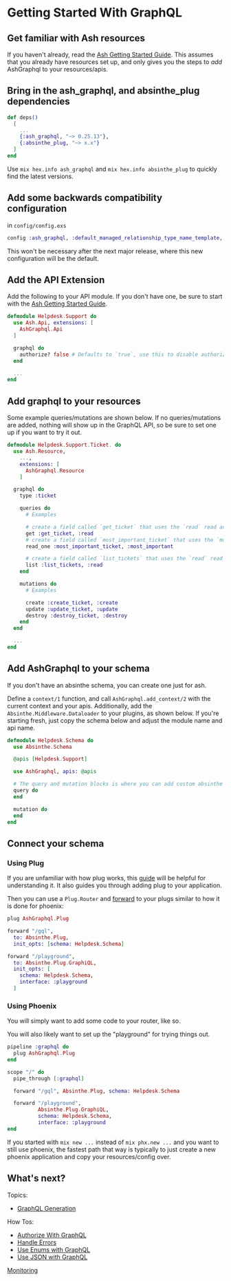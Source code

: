 # Getting Started With GraphQL

## Get familiar with Ash resources

If you haven't already, read the [Ash Getting Started Guide](https://hexdocs.pm/ash/get-started.html). This assumes that you already have resources set up, and only gives you the steps to _add_ AshGraphql to your resources/apis.

## Bring in the ash_graphql, and absinthe_plug dependencies

```elixir
def deps()
  [
    ...
    {:ash_graphql, "~> 0.25.13"},
    {:absinthe_plug, "~> x.x"}
  ]
end
```

Use `mix hex.info ash_graphql` and `mix hex.info absinthe_plug` to quickly find the latest versions.

## Add some backwards compatibility configuration

in `config/config.exs`

```elixir
config :ash_graphql, :default_managed_relationship_type_name_template, :action_name
```

This won't be necessary after the next major release, where this new configuration will be the default.

## Add the API Extension

Add the following to your API module. If you don't have one, be sure to start with the [Ash Getting Started Guide](https://hexdocs.pm/ash/get-started.html).

```elixir
defmodule Helpdesk.Support do
  use Ash.Api, extensions: [
    AshGraphql.Api
  ]

  graphql do
    authorize? false # Defaults to `true`, use this to disable authorization for the entire API (you probably only want this while prototyping)
  end

  ... 
end
```

## Add graphql to your resources

Some example queries/mutations are shown below. If no queries/mutations are added, nothing will show up in the GraphQL API, so be sure to set one up if you want to try it out.

```elixir
defmodule Helpdesk.Support.Ticket. do
  use Ash.Resource,
    ...,
    extensions: [
      AshGraphql.Resource
    ]

  graphql do
    type :ticket

    queries do
      # Examples

      # create a field called `get_ticket` that uses the `read` read action to fetch a single ticke
      get :get_ticket, :read 
      # create a field called `most_important_ticket` that uses the `most_important` read action to fetch a single record
      read_one :most_important_ticket, :most_important 

      # create a field called `list_tickets` that uses the `read` read action to fetch a list of tickets
      list :list_tickets, :read 
    end

    mutations do
      # Examples

      create :create_ticket, :create
      update :update_ticket, :update
      destroy :destroy_ticket, :destroy
    end
  end

  ...
end
```

## Add AshGraphql to your schema

If you don't have an absinthe schema, you can create one just for ash.

Define a `context/1` function, and call `AshGraphql.add_context/2` with the current context and your apis. Additionally, add the `Absinthe.Middleware.Dataloader` to your plugins, as shown below. If you're starting fresh, just copy the schema below and adjust the module name and api name.

```elixir
defmodule Helpdesk.Schema do
  use Absinthe.Schema

  @apis [Helpdesk.Support]

  use AshGraphql, apis: @apis

  # The query and mutation blocks is where you can add custom absinthe code
  query do
  end

  mutation do
  end
end
```

## Connect your schema

### Using Plug

If you are unfamiliar with how plug works, this [guide](https://elixirschool.com/en/lessons/specifics/plug/#dependencies) will be helpful for understanding it. It also guides you through
adding plug to your application.

Then you can use a `Plug.Router` and [forward](https://hexdocs.pm/plug/Plug.Router.html#forward/2) to your plugs similar to how it is done for phoenix:

```elixir
plug AshGraphql.Plug

forward "/gql",
  to: Absinthe.Plug,
  init_opts: [schema: Helpdesk.Schema]

forward "/playground",
  to: Absinthe.Plug.GraphiQL,
  init_opts: [
    schema: Helpdesk.Schema,
    interface: :playground
  ]
```

### Using Phoenix

You will simply want to add some code to your router, like so.

You will also likely want to set up the "playground" for trying things out.

```elixir
pipeline :graphql do
  plug AshGraphql.Plug
end

scope "/" do
  pipe_through [:graphql]

  forward "/gql", Absinthe.Plug, schema: Helpdesk.Schema

  forward "/playground",
          Absinthe.Plug.GraphiQL,
          schema: Helpdesk.Schema,
          interface: :playground
end
```

If you started with `mix new ...` instead of `mix phx.new ...` and you want to
still use phoenix, the fastest path that way is typically to just create a new
phoenix application and copy your resources/config over.

## What's next?

Topics:
- [GraphQL Generation](/documentation/topics/graphql-generation.md)

How Tos:
- [Authorize With GraphQL](/documentation/how_to/authorize-with-graphql.md)
- [Handle Errors](/documentation/how_to/handle-errors.md)
- [Use Enums with GraphQL](/documentation/how_to/use-enums-with-graphql.md)
- [Use JSON with GraphQL](/documentation/how_to/use-json-with-graphql.md)

[Monitoring](/documentation/monitoring.md)
